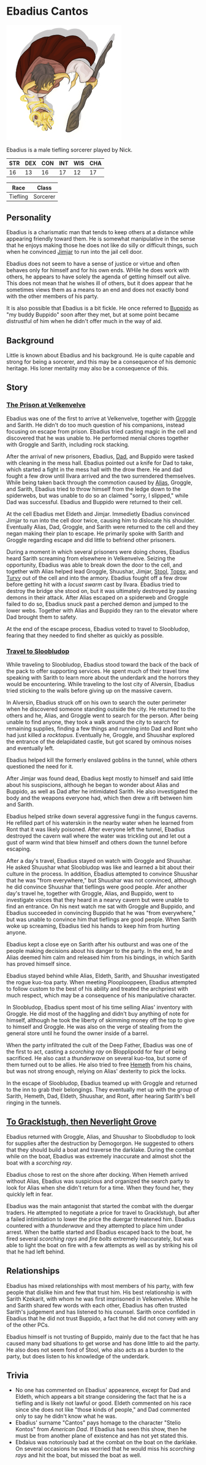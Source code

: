# Ebadius Cantos

![Ebadius Cantos](Ebadius.png)

Ebadius is a male tiefling sorcerer played by Nick.

| STR | DEX | CON | INT | WIS | CHA |
| --- | --- | --- | --- | --- | --- |
| 16 | 13 | 16 | 17 | 12 | 17 |

| Race | Class |
| --- | --- |
| Tiefling | Sorcerer |

## Personality
Ebadius is a charismatic man that tends to keep others at a distance while appearing friendly toward them. He is somewhat manipulative in the sense that he enjoys making those he does not like do silly or difficult things, such when he convinced [Jimjar](../party/jimjar.md) to run into the jail cell door.

Ebadius does not seem to have a sense of justice or virtue and often behaves only for himself and for his own ends. WHile he does work with others, he appears to have solely the agenda of getting himself out alive. This does not mean that he wishes ill of others, but it does appear that he sometimes views them as a means to an end and does not exactly bond with the other members of his party.

It is also possible that Ebadius is a bit fickle. He once referred to [Buppido](../party/buppido.md) as "my buddy Buppido" soon after they met, but at some point became distrustful of him when he didn't offer much in the way of aid.

## Background
Little is known about Ebadius and his background. He is quite capable and strong for being a sorcerer, and this may be a consequence of his demonic heritage. His loner mentality may also be a consequence of this.

## Story
### [The Prison at Velkenvelve](../../sessions/arc1/info.md)
Ebadius was one of the first to arrive at Velkenvelve, together with [Groggle](groggle.md) and Sarith. He didn't do too much question of his companions, instead focusing on escape from prison. Ebadius tried casting magic in the cell and discovered that he was unable to. He performed menial chores together with Groggle and Sarith, including rock stacking.

After the arrival of new prisoners, Ebadius, [Dad](dad.md), and Buppido were tasked with cleaning in the mess hall. Ebadius pointed out a knife for Dad to take, which started a fight in the mess hall with the drow there. He and dad fought a few drow until Ilvara arrived and the two surrendered themselves. While being taken back through the commotion caused by [Alias](alias.md), Groggle, and Sarith, Ebadius tried to throw himself from the ledge down to the spiderwebs, but was unable to do so an claimed "sorry, I slipped," while Dad was successful. Ebadius and Buppido were returned to their cell.

At the cell Ebadius met Eldeth and Jimjar. Immedietly Ebadius convinced Jimjar to run into the cell door twice, causing him to dislocate his shoulder. Eventually Alias, Dad, Groggle, and Sarith were returned to the cell and they negan making their plan to escape. He primarily spoke with Sarith and Groggle regarding escape and did little to befriend other prisoners.

During a moment in which several prisoners were doing chores, Ebadius heard Sarith screaming from elsewhere in Velkenvelve. Seizing the opportunity, Ebadius was able to break down the door to the cell, and together with Alias helped lead Groggle, Shuushar, Jimjar, [Stool](../party/stool.md), [Topsy](../party/topsy.md), and [Turvy](../party/turvy.md) out of the cell and into the armory. Ebadius fought off a few drow before getting hit with a *locust swarm* cast by Ilvara. Ebadius tried to destroy the bridge she stood on, but it was ultimately destroyed by passing demons in their attack. After Alias escaped on a spiderweb and Groggle failed to do so, Ebadius snuck past a perched demon and jumped to the lower webs. Together with Alias and Buppido they ran to the elevator where Dad brought them to safety.

At the end of the escape process, Ebadius voted to travel to Sloobludop, fearing that they needed to find shelter as quickly as possible.

### [Travel to Sloobludop](../../sessions/arc2/info.md)
While traveling to Sloobludop, Ebadius stood toward the back of the back of the pack to offer supporting services. He spent much of their travel time speaking with Sarith to learn more about the underdark and the horrors they would be encountering. While traveling to the lost city of Alversin, Ebadius tried sticking to the walls before giving up on the massive cavern.

In Alversin, Ebadius struck off on his own to search the outer perimeter when he discovered someone standing outside the city. He returned to the others and he, Alias, and Groggle went to search for the person. After being unable to find anyone, they took a walk around the city to search for remaining supplies, finding a few things and running into Dad and Ront who had just killed a *rocktopus*. Eventually he, Groggle, and Shuushar explored the entrance of the delapidated castle, but got scared by ominous noises and eventually left.

Ebadius helped kill the formerly enslaved goblins in the tunnel, while others questioned the need for it.

After Jimjar was found dead, Ebadius kept mostly to himself and said little about his suspiscions, although he began to wonder about Alias and Buppido, as well as Dad after he intimidated Sarith. He also investigated the body and the weapons everyone had, which then drew a rift between him and Sarith.

Ebadius helped strike down several aggressive fungi in the fungus caverns. He refilled part of his waterskin in the nearby water when he learned from Ront that it was likely poisoned. After everyone left the tunnel, Ebadius destroyed the cavern wall where the water was trickling out and let out a gust of warm wind that blew himself and others down the tunnel before escaping.

After a day's travel, Ebadius stayed on watch with Groggle and Shuushar. He asked Shuushar what Sloobludop was like and learned a bit about their culture in the process. In addition, Ebadius attempted to convince Shuushar that he was "from everywhere," but Shuushar was not convinced, although he did convince Shuushar that tieflings were good people. Afer another day's travel he, together with Groggle, Alias, and Buppido, went to investigate voices that they heard in a nearvy cavern but were unable to find an entrance. On his next watch me sat with Groggle and Buppido, and Ebadius succeeded in convincing Buppido that he was "from everywhere," but was unable to convince him that tieflings are good people. When Sarith woke up screaming, Ebadius tied his hands to keep him from hurting anyone.

Ebadius kept a close eye on Sarith after his outburst and was one of the people making decisions about his danger to the party. In the end, he and Alias deemed him calm and released him from his bindings, in which Sarith has proved himself since.

Ebadius stayed behind while Alias, Eldeth, Sarith, and Shuushar investigated the rogue kuo-toa party. When meeting Plooplooppeen, Ebadius attempted to follow custom to the best of his ability and treated the archpriest with much respect, which may be a consequence of his manipulative character.

In Sloobludop, Ebadius spent most of his time selling Alias' inventory with Groggle. He did most of the haggling and didn't buy anything of note for himself, although he took the liberty of skimming money off the top to give to himself and Groggle. He was also on the verge of stealing from the general store until he found the owner inside of a barrel.

When the party infiltrated the cult of the Deep Father, Ebadius was one of the first to act, casting a *scorching ray* on Blopplipodd for fear of being sacrificed. He also cast a *thunderwave* on several kuo-toa, but some of them turned out to be allies. He also tried to free [Hemeth](../party/hemeth.md) from his chains, but was not strong enough, relying on Alias' dexterity to pick the locks.

In the escape of Sloobludop, Ebadius teamed up with Groggle and returned to the inn to grab their belongings. They eventually met up with the group of Sarith, Hemeth, Dad, Eldeth, Shuushar, and Ront, after hearing Sarith's bell ringing in the tunnels.

## [To Gracklstugh, then Neverlight Grove](../../sesssions/arc03/info.md)
Ebadius returned with Groggle, Alias, and Shuushar to Sloobdludop to look for supplies after the destruction by Demogorgon. He suggested to others that they should build a boat and traverse the darklake. During the combat while on the boat, Ebadius was extremely inaccurate and almost shot the boat with a *scorching ray*.

Ebadius chose to rest on the shore after docking. When Hemeth arrived without Alias, Ebadius was suspicious and organized the search party to look for Alias when she didn't return for a time. When they found her, they quickly left in fear.

Ebadius was the main antagonist that started the combat with the duergar traders. He attempted to negotiate a price for travel to Gracklstugh, but after a failed intimidation to lower the price the duergar threatened him. Ebadius countered with a *thunderwave* and they attempted to place him under arrest. When the battle started and Ebadius escaped back to the boat, he fired several *scorching rays* and *fire bolts* extremely inaccurately, but was able to light the boat on fire with a few attempts as well as by striking his oil that he had left behind.

## Relationships
Ebadius has mixed relationships with most members of his party, with few people that dislike him and few that trust him. His best relationship is with Sarith Kzekarit, with whom he was first imprisoned in Velkenvelve. While he and Sarith shared few words with each other, Ebadius has often trusted Sarith's judgement and has listened to his counsel. Sarith once confided in Ebadius that he did not trust Buppido, a fact that he did not convey with any of the other PCs.

Ebadius himself is not trusting of Buppido, mainly due to the fact that he has caused many bad situations to get worse and has done little to aid the party. He also does not seem fond of Stool, who also acts as a burden to the party, but does listen to his knowledge of the underdark.

## Trivia
* No one has commented on Ebadius' appearence, except for Dad and Eldeth, which appears a bit strange considering the fact that he is a tiefling and is likely not lawful or good. Eldeth commented on his race since she does not like "those kinds of people," and Dad commented only to say he didn't know what he was.
* Ebadius' surname "Cantos" pays homage to the character "Stelio Kontos" from *American Dad*. If Ebadius has seen this show, then he must be from another plane of existence and has not yet stated this.
* Ebdaius was notoriously bad at the combat on the boat on the darklake. On several occasions he was worried that he would miss his *scorching rays* and hit the boat, but missed the boat as well.
